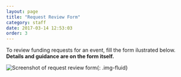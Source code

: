 ```yaml
---
layout: page
title: "Request Review Form"
category: staff
date: 2017-03-14 12:53:03
order: 3
---
```

To review funding requests for an event,
fill the form ilustrated below.
**Details and guidance are on the form itself.**

![Screenshot of request review form]({{site.baseurl}}/img/request-review.png){: .img-fluid}